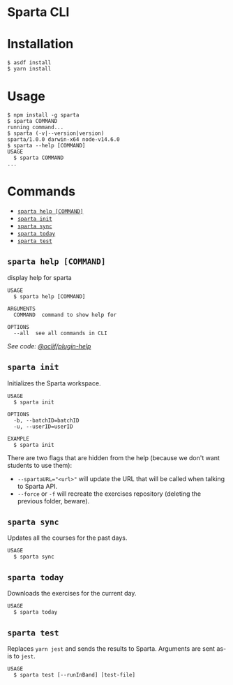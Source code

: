 # Sparta CLI

# Installation

```
$ asdf install
$ yarn install
```

# Usage

<!-- usage -->

```sh-session
$ npm install -g sparta
$ sparta COMMAND
running command...
$ sparta (-v|--version|version)
sparta/1.0.0 darwin-x64 node-v14.6.0
$ sparta --help [COMMAND]
USAGE
  $ sparta COMMAND
...
```

<!-- usagestop -->

# Commands

<!-- commands -->

- [`sparta help [COMMAND]`](#sparta-help-command)
- [`sparta init`](#sparta-init)
- [`sparta sync`](#sparta-sync)
- [`sparta today`](#sparta-today)
- [`sparta test`](#sparta-test)

## `sparta help [COMMAND]`

display help for sparta

```
USAGE
  $ sparta help [COMMAND]

ARGUMENTS
  COMMAND  command to show help for

OPTIONS
  --all  see all commands in CLI
```

_See code: [@oclif/plugin-help](https://github.com/oclif/plugin-help/blob/v3.2.0/src/commands/help.ts)_

## `sparta init`

Initializes the Sparta workspace.

```
USAGE
  $ sparta init

OPTIONS
  -b, --batchID=batchID
  -u, --userID=userID

EXAMPLE
  $ sparta init
```

There are two flags that are hidden from the help (because we don't want students to use them):

- `--spartaURL="<url>"` will update the URL that will be called when talking to Sparta API.
- `--force` or `-f` will recreate the exercises repository (deleting the previous folder, beware).

## `sparta sync`

Updates all the courses for the past days.

```
USAGE
  $ sparta sync
```

## `sparta today`

Downloads the exercises for the current day.

```
USAGE
  $ sparta today
```

## `sparta test`

Replaces `yarn jest` and sends the results to Sparta.
Arguments are sent as-is to `jest`.

```
USAGE
  $ sparta test [--runInBand] [test-file]
```

<!-- commandsstop -->
